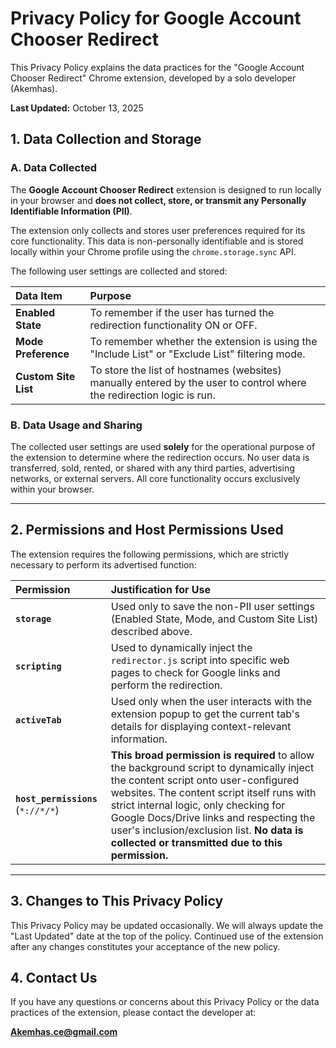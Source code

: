 # Privacy Policy for Google Account Chooser Redirect

This Privacy Policy explains the data practices for the "Google Account Chooser Redirect" Chrome extension, developed by
a solo developer (Akemhas).

**Last Updated:** October 13, 2025

## 1. Data Collection and Storage

### A. Data Collected

The **Google Account Chooser Redirect** extension is designed to run locally in your browser and **does not collect,
store, or transmit any Personally Identifiable Information (PII)**.

The extension only collects and stores user preferences required for its core functionality. This data is non-personally
identifiable and is stored locally within your Chrome profile using the `chrome.storage.sync` API.

The following user settings are collected and stored:

| Data Item            | Purpose                                                                                                               |
|:---------------------|:----------------------------------------------------------------------------------------------------------------------|
| **Enabled State**    | To remember if the user has turned the redirection functionality ON or OFF.                                           |
| **Mode Preference**  | To remember whether the extension is using the "Include List" or "Exclude List" filtering mode.                       |
| **Custom Site List** | To store the list of hostnames (websites) manually entered by the user to control where the redirection logic is run. |

### B. Data Usage and Sharing

The collected user settings are used **solely** for the operational purpose of the extension to determine where the
redirection occurs. No user data is transferred, sold, rented, or shared with any third parties, advertising networks,
or external servers. All core functionality occurs exclusively within your browser.

---

## 2. Permissions and Host Permissions Used

The extension requires the following permissions, which are strictly necessary to perform its advertised function:

| Permission                         | Justification for Use                                                                                                                                                                                                                                                                                                                                                 |
|:-----------------------------------|:----------------------------------------------------------------------------------------------------------------------------------------------------------------------------------------------------------------------------------------------------------------------------------------------------------------------------------------------------------------------|
| **`storage`**                      | Used only to save the non-PII user settings (Enabled State, Mode, and Custom Site List) described above.                                                                                                                                                                                                                                                              |
| **`scripting`**                    | Used to dynamically inject the `redirector.js` script into specific web pages to check for Google links and perform the redirection.                                                                                                                                                                                                                                  |
| **`activeTab`**                    | Used only when the user interacts with the extension popup to get the current tab's details for displaying context-relevant information.                                                                                                                                                                                                                              |
| **`host_permissions`** (`*://*/*`) | **This broad permission is required** to allow the background script to dynamically inject the content script onto user-configured websites. The content script itself runs with strict internal logic, only checking for Google Docs/Drive links and respecting the user's inclusion/exclusion list. **No data is collected or transmitted due to this permission.** |

---

## 3. Changes to This Privacy Policy

This Privacy Policy may be updated occasionally. We will always update the "Last Updated" date at the top of the policy.
Continued use of the extension after any changes constitutes your acceptance of the new policy.

## 4. Contact Us

If you have any questions or concerns about this Privacy Policy or the data practices of the extension, please contact
the developer at:

**Akemhas.ce@gmail.com**